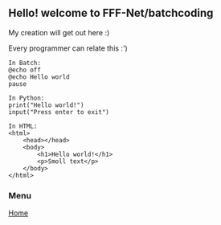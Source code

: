 ## Hello! welcome to FFF-Net/batchcoding

My creation will get out here :)

Every programmer can relate this :')
```
In Batch:
@echo off
@echo Hello world
pause

In Python:
print("Hello world!")
input("Press enter to exit")

In HTML:
<html>
    <head></head>
    <body>
        <h1>Hello world!</h1>
        <p>Smoll text</p>
    </body>
</html>
```


### Menu

[Home](https://github.com/FFF-Net)


